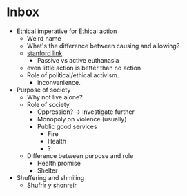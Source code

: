 # Inbox

- Ethical imperative for Ethical action
  - Weird name
  - What's the difference between causing and allowing?
  - [stanford link](https://plato.stanford.edu/entries/doing-allowing/)
    - Passive vs active euthanasia
  - even little action is better than no action
  - Role of political/ethical activism.
    - inconvenience.
- Purpose of society
  - Why not live alone?
  - Role of society
    - Oppression? -> investigate further
    - Monopoly on violence (usually)
    - Public good services
      - Fire
      - Health
      - ?
  - Difference between purpose and role
    - Health promise
    - Shelter
- Shuffering and shmiling
  - Shufrir y shonreir
